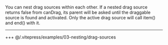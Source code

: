 You can nest drag sources within each other. If a nested drag source returns false from canDrag, its parent will be asked until the draggable source is found and activated. Only the active drag source will call item() and end() with it.

---

+++ @/.vitepress/examples/03-nesting/drag-sources
